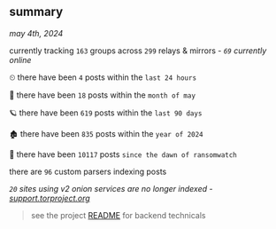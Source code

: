 
## summary
_may 4th, 2024_

currently tracking `163` groups across `299` relays & mirrors - _`69` currently online_

⏲ there have been `4` posts within the `last 24 hours`

🦈 there have been `18` posts within the `month of may`

🪐 there have been `619` posts within the `last 90 days`

🏚 there have been `835` posts within the `year of 2024`

🦕 there have been `10117` posts `since the dawn of ransomwatch`

there are `96` custom parsers indexing posts

_`20` sites using v2 onion services are no longer indexed - [support.torproject.org](https://support.torproject.org/onionservices/v2-deprecation/)_

> see the project [README](https://github.com/joshhighet/ransomwatch#ransomwatch--) for backend technicals
